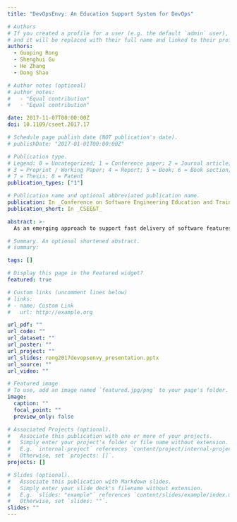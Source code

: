 ```yaml
---
title: "DevOpsEnvy: An Education Support System for DevOps"

# Authors
# If you created a profile for a user (e.g. the default `admin` user), write the username (folder name) here
# and it will be replaced with their full name and linked to their profile.
authors:
  - Guoping Rong
  - Shenghui Gu
  - He Zhang
  - Dong Shao

# Author notes (optional)
# author_notes:
#   - "Equal contribution"
#   - "Equal contribution"

date: 2017-11-07T00:00:00Z
doi: 10.1109/cseet.2017.17

# Schedule page publish date (NOT publication's date).
# publishDate: "2017-01-01T00:00:00Z"

# Publication type.
# Legend: 0 = Uncategorized; 1 = Conference paper; 2 = Journal article;
# 3 = Preprint / Working Paper; 4 = Report; 5 = Book; 6 = Book section;
# 7 = Thesis; 8 = Patent
publication_types: ["1"]

# Publication name and optional abbreviated publication name.
publication: In _Conference on Software Engineering Education and Training_
publication_short: In _CSEE&T_

abstract: >-
  As an emerging approach to support fast delivery of software features with reliable quality, DevOps attracts more and more practitioners and shows the potential to become one of the mainstream approach for software development and operation. Many universities begin to offer DevOps related courses to the students majored in software engineering and computer science. However, as a critical part of a DevOps course, the project practicing using DevOps might cast big challenges for teachers, compared to traditional project practicing. For example, the more frequent than ever delivery in DevOps practicing will inevitably increase the workload vastly for teachers to conduct effective evaluation. In this paper, we introduce a web based system (_DevOpsEnvy_) to support the management and monitoring of student teams practicing DevOps. By integrating several popular open source tools, this system provides students with features such as group management, project status monitoring and student performance data analysis, etc. Meanwhile, _DevOpsEnvy_ system also provides teachers with sufficient evidence to perform evaluation. Our preliminary trial in Nanjing University revealed several advantages of _DevOpsEnvy_ system.

# Summary. An optional shortened abstract.
# summary:

tags: []

# Display this page in the Featured widget?
featured: true

# Custom links (uncomment lines below)
# links:
# - name: Custom Link
#   url: http://example.org

url_pdf: ""
url_code: ""
url_dataset: ""
url_poster: ""
url_project: ""
url_slides: rong2017devopsenvy_presentation.pptx
url_source: ""
url_video: ""

# Featured image
# To use, add an image named `featured.jpg/png` to your page's folder.
image:
  caption: ""
  focal_point: ""
  preview_only: false

# Associated Projects (optional).
#   Associate this publication with one or more of your projects.
#   Simply enter your project's folder or file name without extension.
#   E.g. `internal-project` references `content/project/internal-project/index.md`.
#   Otherwise, set `projects: []`.
projects: []

# Slides (optional).
#   Associate this publication with Markdown slides.
#   Simply enter your slide deck's filename without extension.
#   E.g. `slides: "example"` references `content/slides/example/index.md`.
#   Otherwise, set `slides: ""`.
slides: ""
---
```

